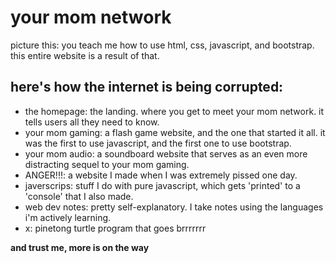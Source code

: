 # your mom network
picture this: you teach me how to use html, css, javascript, and bootstrap. this entire website is a result of that.

## here's how the internet is being corrupted:
- the homepage: the landing. where you get to meet your mom network. it tells users all they need to know.
- your mom gaming: a flash game website, and the one that started it all. it was the first to use javascript, and the first one to use bootstrap.
- your mom audio: a soundboard website that serves as an even more distracting sequel to your mom gaming.
- ANGER!!!: a website I made when I was extremely pissed one day.
- javerscrips: stuff I do with pure javascript, which gets 'printed' to a 'console' that I also made.
- web dev notes: pretty self-explanatory. I take notes using the languages i'm actively learning.
- x: pinetong turtle program that goes brrrrrrr

**and trust me, more is on the way**
